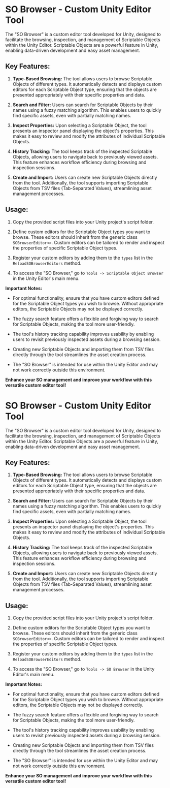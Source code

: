 # SO Browser - Custom Unity Editor Tool

The "SO Browser" is a custom editor tool developed for Unity, designed to facilitate the browsing, inspection, and management of Scriptable Objects within the Unity Editor. Scriptable Objects are a powerful feature in Unity, enabling data-driven development and easy asset management.

## Key Features:

1. **Type-Based Browsing:** The tool allows users to browse Scriptable Objects of different types. It automatically detects and displays custom editors for each Scriptable Object type, ensuring that the objects are presented appropriately with their specific properties and data.

2. **Search and Filter:** Users can search for Scriptable Objects by their names using a fuzzy matching algorithm. This enables users to quickly find specific assets, even with partially matching names.

3. **Inspect Properties:** Upon selecting a Scriptable Object, the tool presents an inspector panel displaying the object's properties. This makes it easy to review and modify the attributes of individual Scriptable Objects.

4. **History Tracking:** The tool keeps track of the inspected Scriptable Objects, allowing users to navigate back to previously viewed assets. This feature enhances workflow efficiency during browsing and inspection sessions.

5. **Create and Import:** Users can create new Scriptable Objects directly from the tool. Additionally, the tool supports importing Scriptable Objects from TSV files (Tab-Separated Values), streamlining asset management processes.

## Usage:

1. Copy the provided script files into your Unity project's script folder.

2. Define custom editors for the Scriptable Object types you want to browse. These editors should inherit from the generic class `SOBrowserEditor<>`. Custom editors can be tailored to render and inspect the properties of specific Scriptable Object types.

3. Register your custom editors by adding them to the `types` list in the `ReloadSOBrowserEditors` method.

4. To access the "SO Browser," go to `Tools -> Scriptable Object Browser` in the Unity Editor's main menu.

**Important Notes:**

- For optimal functionality, ensure that you have custom editors defined for the Scriptable Object types you wish to browse. Without appropriate editors, the Scriptable Objects may not be displayed correctly.

- The fuzzy search feature offers a flexible and forgiving way to search for Scriptable Objects, making the tool more user-friendly.

- The tool's history tracking capability improves usability by enabling users to revisit previously inspected assets during a browsing session.

- Creating new Scriptable Objects and importing them from TSV files directly through the tool streamlines the asset creation process.

- The "SO Browser" is intended for use within the Unity Editor and may not work correctly outside this environment.

**Enhance your SO management and improve your workflow with this versatile custom editor tool!**
# SO Browser - Custom Unity Editor Tool

The "SO Browser" is a custom editor tool developed for Unity, designed to facilitate the browsing, inspection, and management of Scriptable Objects within the Unity Editor. Scriptable Objects are a powerful feature in Unity, enabling data-driven development and easy asset management.

## Key Features:

1. **Type-Based Browsing:** The tool allows users to browse Scriptable Objects of different types. It automatically detects and displays custom editors for each Scriptable Object type, ensuring that the objects are presented appropriately with their specific properties and data.

2. **Search and Filter:** Users can search for Scriptable Objects by their names using a fuzzy matching algorithm. This enables users to quickly find specific assets, even with partially matching names.

3. **Inspect Properties:** Upon selecting a Scriptable Object, the tool presents an inspector panel displaying the object's properties. This makes it easy to review and modify the attributes of individual Scriptable Objects.

4. **History Tracking:** The tool keeps track of the inspected Scriptable Objects, allowing users to navigate back to previously viewed assets. This feature enhances workflow efficiency during browsing and inspection sessions.

5. **Create and Import:** Users can create new Scriptable Objects directly from the tool. Additionally, the tool supports importing Scriptable Objects from TSV files (Tab-Separated Values), streamlining asset management processes.

## Usage:

1. Copy the provided script files into your Unity project's script folder.

2. Define custom editors for the Scriptable Object types you want to browse. These editors should inherit from the generic class `SOBrowserEditor<>`. Custom editors can be tailored to render and inspect the properties of specific Scriptable Object types.

3. Register your custom editors by adding them to the `types` list in the `ReloadSOBrowserEditors` method.

4. To access the "SO Browser," go to `Tools -> SO Browser` in the Unity Editor's main menu.

**Important Notes:**

- For optimal functionality, ensure that you have custom editors defined for the Scriptable Object types you wish to browse. Without appropriate editors, the Scriptable Objects may not be displayed correctly.

- The fuzzy search feature offers a flexible and forgiving way to search for Scriptable Objects, making the tool more user-friendly.

- The tool's history tracking capability improves usability by enabling users to revisit previously inspected assets during a browsing session.

- Creating new Scriptable Objects and importing them from TSV files directly through the tool streamlines the asset creation process.

- The "SO Browser" is intended for use within the Unity Editor and may not work correctly outside this environment.

**Enhance your SO management and improve your workflow with this versatile custom editor tool!**
